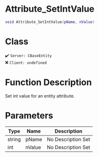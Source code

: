 # Attribute_SetIntValue
```lua
void Attribute_SetIntValue(pName, nValue)
```
# Class
✔️ `Server: CBaseEntity`  
❌ `Client: undefined`  

# Function Description
Set int value for an entity attribute.
# Parameters
Type|Name|Description
--|--|--
string|pName|No Description Set
int|nValue|No Description Set
